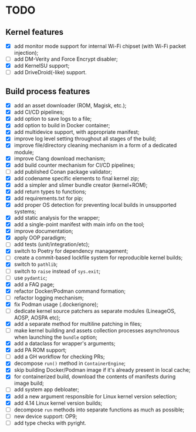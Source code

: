 # TODO

## Kernel features

- [x] add monitor mode support for internal Wi-Fi chipset (with Wi-Fi packet injection);
- [ ] add DM-Verity and Force Encrypt disabler;
- [x] add KernelSU support;
- [ ] add DriveDroid(-like) support.

## Build process features

- [x] add an asset downloader (ROM, Magisk, etc.);
- [x] add CI/CD pipelines;
- [x] add option to save logs to a file;
- [x] add option to build in Docker container;
- [x] add multidevice support, with appropriate manifest;
- [x] improve log level setting throughout all stages of the build;
- [x] improve file/directory cleaning mechanism in a form of a dedicated module;
- [x] improve Clang download mechanism;
- [x] add build counter mechanism for CI/CD pipelines;
- [ ] add published Conan package validator;
- [x] add codename specific elements to final kernel zip;
- [x] add a simpler and slimer bundle creator (kernel+ROM);
- [x] add return types to functions;
- [x] add requirements.txt for pip;
- [x] add proper OS detection for preventing local builds in unsupported systems;
- [x] add static analysis for the wrapper;
- [x] add a single-point manifest with main info on the tool;
- [x] improve documentation;
- [x] apply OOP paradigm;
- [ ] add tests (unit/integration/etc);
- [x] switch to Poetry for dependency management;
- [ ] create a commit-based lockfile system for reproducible kernel builds;
- [x] switch to `pathlib`;
- [ ] switch to `raise` instead of `sys.exit`;
- [ ] use `pydantic`;
- [x] add a FAQ page;
- [x] refactor Docker/Podman command formation;
- [ ] refactor logging mechanism;
- [x] fix Podman usage (.dockerignore);
- [ ] dedicate kernel source patchers as separate modules (LineageOS, AOSP, AOSPA etc);
- [x] add a separate method for multiline patching in files;
- [ ] make kernel building and assets collection processes asynchronous when launching the `bundle` option;
- [x] add a dataclass for wrapper's arguments;
- [x] add PA ROM support;
- [ ] add a GH workflow for checking PRs;
- [x] decompose `run()` method in `ContainerEngine`;
- [x] skip building Docker/Podman image if it's already present in local cache;
- [x] for containerized build, download the contents of manifests during image build;
- [ ] add system app debloater;
- [x] add a new argument responsible for Linux kernel version selection;
- [x] add 4.14 Linux kernel version builds;
- [ ] decompose `run` methods into separate functions as much as possible;
- [ ] new device support: OP9;
- [ ] add type checks with pyright.
